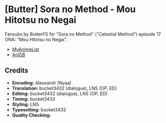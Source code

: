# \[Butter] Sora no Method - Mou Hitotsu no Negai

Fansubs by ButterFS for "Sora no Method" ("Celestial Method") episode 17 ONA: "Mou Hitotsu no Negai".

* [MyAnimeList](https://myanimelist.net/anime/38891/Sora_no_Method__Mou_Hitotsu_no_Negai)
* [AniDB](https://anidb.net/anime/14555)

## Credits

* **Encoding:** Alessandr (Nyaa)
* **Translation:** bucket3432 (dialogue), LNS (OP, ED)
* **Editing:** bucket3432 (dialogue), LNS (OP, ED)
* **Timing:** bucket3432
* **Styling:** LNS
* **Typesetting:** bucket3432
* **Quality Checking:**
